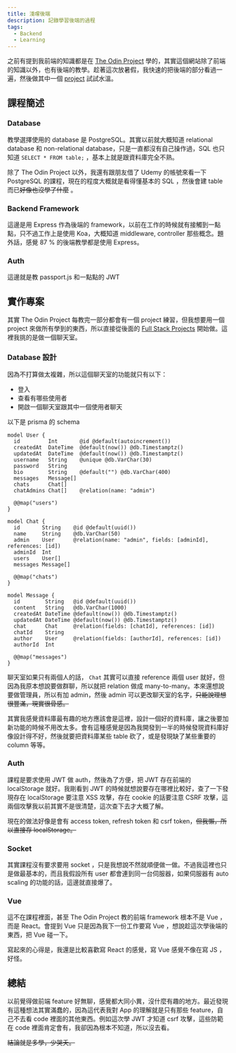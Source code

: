 ```yaml
---
title: 淺嚐後端
description: 記錄學習後端的過程
tags:
  - Backend
  - Learning
---
```


之前有提到我前端的知識都是在 [The Odin Project](https://www.theodinproject.com/dashboard) 學的，其實這個網站除了前端的知識以外，也有後端的教學。趁著這次放暑假，我快速的把後端的部分看過一遍，然後做其中一個 [project](https://www.theodinproject.com/lessons/nodejs-messaging-app) 試試水溫。

## 課程簡述

### Database

教學選擇使用的 database 是 PostgreSQL。其實以前就大概知道 relational database 和 non-relational database，只是一直都沒有自己操作過，SQL 也只知道 `SELECT * FROM table;` ，基本上就是跟資料庫完全不熟。

除了 The Odin Project 以外，我還有跟朋友借了 Udemy 的帳號來看一下 PostgreSQL 的課程，現在的程度大概就是看得懂基本的 SQL ，然後會建 table 而已~~好像也沒學了什麼~~ 。

### Backend Framework

這邊是用 Express 作為後端的 framework，以前在工作的時候就有接觸到一點點，只不過工作上是使用 Koa，大概知道 middleware, controller 那些概念。題外話，感覺 87 % 的後端教學都是使用 Express。

### Auth

這邊就是教 passport.js 和一點點的 JWT

## 實作專案

其實 The Odin Project 每教完一部分都會有一個 project 練習，但我想要用一個 project 來做所有學到的東西，所以直接從後面的 [Full Stack Projects](https://www.theodinproject.com/paths/full-stack-javascript/courses/nodejs#full-stack-projects) 開始做。這裡我挑的是做一個聊天室。

### Database 設計

因為不打算做太複雜，所以這個聊天室的功能就只有以下：

- 登入
- 查看有哪些使用者
- 開啟一個聊天室跟其中一個使用者聊天

以下是 prisma 的 schema

```prisma
model User {
  id         Int       @id @default(autoincrement())
  createdAt  DateTime  @default(now()) @db.Timestamptz()
  updatedAt  DateTime  @default(now()) @db.Timestamptz()
  username   String    @unique @db.VarChar(30)
  password   String
  bio        String    @default("") @db.VarChar(400)
  messages   Message[]
  chats      Chat[]
  chatAdmins Chat[]    @relation(name: "admin")

  @@map("users")
}

model Chat {
  id       String    @id @default(uuid())
  name     String    @db.VarChar(50)
  admin    User      @relation(name: "admin", fields: [adminId], references: [id])
  adminId  Int
  users    User[]
  messages Message[]

  @@map("chats")
}

model Message {
  id        String   @id @default(uuid())
  content   String   @db.VarChar(1000)
  createdAt DateTime @default(now()) @db.Timestamptz()
  updatedAt DateTime @default(now()) @db.Timestamptz()
  chat      Chat     @relation(fields: [chatId], references: [id])
  chatId    String
  author    User     @relation(fields: [authorId], references: [id])
  authorId  Int

  @@map("messages")
}
```

聊天室如果只有兩個人的話， `Chat` 其實可以直接 reference 兩個 user 就好，但因為我原本想說要做群聊，所以就把 relation 做成 many-to-many。本來還想說要做管理員，所以有加 admin，然後 admin 可以更改聊天室的名字，~~只能說理想很豐滿，現實很骨感。~~

其實我感覺資料庫最有趣的地方應該會是這裡，設計一個好的資料庫，讓之後要加新功能的時候不用改太多。會有這種感覺是因為我開發到一半的時候發現資料庫好像設計得不好，然後就要把資料庫某些 table 砍了，或是發現缺了某些重要的 column 等等。

### Auth

課程是要求使用 JWT 做 auth，然後為了方便，把 JWT 存在前端的 localStorage 就好。我剛看到 JWT 的時候就想說要存在哪裡比較好，查了一下發現存在 localStorage 要注意 XSS 攻擊，存在 cookie 的話要注意 CSRF 攻擊，這兩個攻擊我以前其實不是很清楚，這次查下去才大概了解。

現在的做法好像是會有 access token, refresh token 和 csrf token，~~但我懶，所以直接存 localStorage。~~

### Socket

其實課程沒有要求要用 socket ，只是我想說不然就順便做一做。不過我這裡也只是做最基本的，而且我假設所有 user 都會連到同一台伺服器，如果伺服器有 auto scaling 的功能的話，這邊就直接爆了。

### Vue

這不在課程裡面，甚至 The Odin Project 教的前端 framework 根本不是 Vue ，而是 React。會提到 Vue 只是因為我下一份工作要寫 Vue ，想說趁這次學後端的東西，把 Vue 碰一下。

寫起來的心得是，我還是比較喜歡寫 React 的感覺，寫 Vue 感覺不像在寫 JS ，好怪。

## 總結

以前覺得做前端 feature 好無聊，感覺都大同小異，沒什麼有趣的地方。最近發現有這種想法其實滿蠢的，因為這代表我對 App 的理解就是只有那些 feature，自己不去看 code 裡面的其他東西。例如這次學 JWT 才知道 csrf 攻擊，這些防範在 code 裡面肯定會有，我卻因為根本不知道，所以沒去看。

~~結論就是多學，少哭夭。~~
